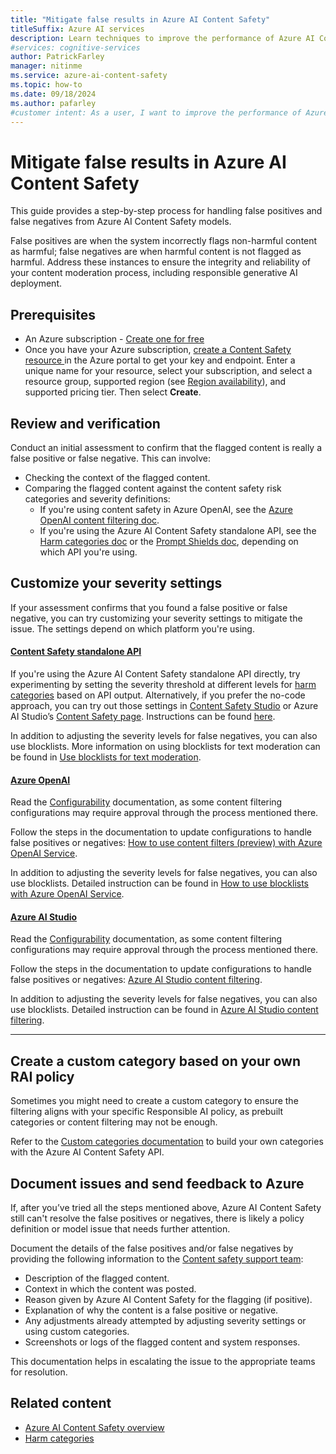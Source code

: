 ```yaml
---
title: "Mitigate false results in Azure AI Content Safety"
titleSuffix: Azure AI services
description: Learn techniques to improve the performance of Azure AI Content Safety models by handling false positives and false negatives.
#services: cognitive-services
author: PatrickFarley
manager: nitinme
ms.service: azure-ai-content-safety
ms.topic: how-to
ms.date: 09/18/2024
ms.author: pafarley
#customer intent: As a user, I want to improve the performance of Azure AI Content Safety so that I can ensure accurate content moderation.
---
```


# Mitigate false results in Azure AI Content Safety

This guide provides a step-by-step process for handling false positives and false negatives from Azure AI Content Safety models. 

False positives are when the system incorrectly flags non-harmful content as harmful; false negatives are when harmful content is not flagged as harmful. Address these instances to ensure the integrity and reliability of your content moderation process, including responsible generative AI deployment.

## Prerequisites

* An Azure subscription - [Create one for free](https://azure.microsoft.com/free/cognitive-services/)
* Once you have your Azure subscription, <a href="https://aka.ms/acs-create"  title="Create a Content Safety resource"  target="_blank">create a Content Safety resource </a> in the Azure portal to get your key and endpoint. Enter a unique name for your resource, select your subscription, and select a resource group, supported region (see [Region availability](/azure/ai-services/content-safety/overview#region-availability)), and supported pricing tier. Then select **Create**.

## Review and verification

Conduct an initial assessment to confirm that the flagged content is really a false positive or false negative. This can involve: 
- Checking the context of the flagged content.  
- Comparing the flagged content against the content safety risk categories and severity definitions:
    - If you're using content safety in Azure OpenAI, see the [Azure OpenAI content filtering doc](/azure/ai-services/openai/concepts/content-filter).
    - If you're using the Azure AI Content Safety standalone API, see the [Harm categories doc](/azure/ai-services/content-safety/concepts/harm-categories?tabs=warning) or the [Prompt Shields doc](/azure/ai-services/content-safety/concepts/jailbreak-detection), depending on which API you're using.

## Customize your severity settings

If your assessment confirms that you found a false positive or false negative, you can try customizing your severity settings to mitigate the issue. The settings depend on which platform you're using.

#### [Content Safety standalone API](#tab/standalone-api)

If you're using the Azure AI Content Safety standalone API directly, try experimenting by setting the severity threshold at different levels for [harm categories](/azure/ai-services/content-safety/concepts/harm-categories?tabs=definitions) based on API output. Alternatively, if you prefer the no-code approach, you can try out those settings in [Content Safety Studio](https://contentsafety.cognitive.azure.com/) or Azure AI Studio’s [Content Safety page](https://ai.azure.com/explore/contentsafety). Instructions can be found [here](/azure/ai-studio/quickstarts/content-safety?tabs=moderate-text-content). 

In addition to adjusting the severity levels for false negatives, you can also use blocklists. More information on using blocklists for text moderation can be found in [Use blocklists for text moderation](/azure/ai-services/content-safety/how-to/use-blocklist?tabs=windows%2Crest).


#### [Azure OpenAI](#tab/azure-openai-studio)

Read the [Configurability](/en-us/azure/ai-services/openai/concepts/content-filter?tabs=warning%2Cuser-prompt%2Cpython-new#configurability-preview) documentation, as some content filtering configurations may require approval through the process mentioned there.

Follow the steps in the documentation to update configurations to handle false positives or negatives: [How to use content filters (preview) with Azure OpenAI Service](/azure/ai-services/openai/how-to/content-filters). 

In addition to adjusting the severity levels for false negatives, you can also use blocklists. Detailed instruction can be found in [How to use blocklists with Azure OpenAI Service](/azure/ai-services/openai/how-to/use-blocklists).

#### [Azure AI Studio](#tab/azure-ai-studio)

Read the [Configurability](/azure/ai-studio/concepts/content-filtering#configurability-preview) documentation, as some content filtering configurations may require approval through the process mentioned there.

Follow the steps in the documentation to update configurations to handle false positives or negatives: [Azure AI Studio content filtering](/azure/ai-studio/concepts/content-filtering#create-a-content-filter).

In addition to adjusting the severity levels for false negatives, you can also use blocklists. Detailed instruction can be found in [Azure AI Studio content filtering](/azure/ai-studio/concepts/content-filtering#use-a-blocklist-as-a-filter).

---

## Create a custom category based on your own RAI policy

Sometimes you might need to create a custom category to ensure the filtering aligns with your specific Responsible AI policy, as prebuilt categories or content filtering may not be enough. 

Refer to the [Custom categories documentation](/azure/ai-services/content-safety/concepts/custom-categories.md) to build your own categories with the Azure AI Content Safety API.

## Document issues and send feedback to Azure

If, after you’ve tried all the steps mentioned above, Azure AI Content Safety still can't resolve the false positives or negatives, there is likely a policy definition or model issue that needs further attention.

Document the details of the false positives and/or false negatives by providing the following information to the [Content safety support team](mailto:contentsafetysupport@microsoft.com):
- Description of the flagged content.
- Context in which the content was posted. 
- Reason given by Azure AI Content Safety for the flagging (if positive).
- Explanation of why the content is a false positive or negative.
- Any adjustments already attempted by adjusting severity settings or using custom categories. 
- Screenshots or logs of the flagged content and system responses.

This documentation helps in escalating the issue to the appropriate teams for resolution.

## Related content

- [Azure AI Content Safety overview](/azure/ai-services/content-safety/overview)
- [Harm categories](/azure/ai-services/content-safety/concepts/harm-categories?tabs=warning)